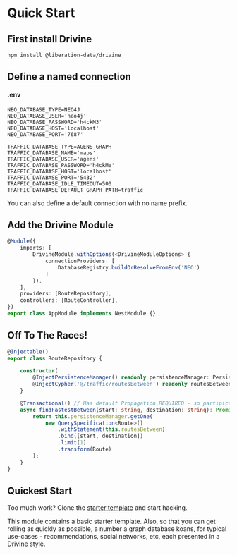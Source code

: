 # Quick Start

## First install Drivine

```
npm install @liberation-data/drivine
``` 

## Define a named connection

#### .env
```
NEO_DATABASE_TYPE=NEO4J
NEO_DATABASE_USER='neo4j'
NEO_DATABASE_PASSWORD='h4ckM3'
NEO_DATABASE_HOST='localhost'
NEO_DATABASE_PORT='7687'

TRAFFIC_DATABASE_TYPE=AGENS_GRAPH
TRAFFIC_DATABASE_NAME='maps'
TRAFFIC_DATABASE_USER='agens'
TRAFFIC_DATABASE_PASSWORD='h4ckMe'
TRAFFIC_DATABASE_HOST='localhost'
TRAFFIC_DATABASE_PORT='5432'
TRAFFIC_DATABASE_IDLE_TIMEOUT=500
TRAFFIC_DATABASE_DEFAULT_GRAPH_PATH=traffic
```

You can also define a default connection with no name prefix. 

## Add the Drivine Module

```typescript
@Module({
    imports: [
        DrivineModule.withOptions(<DrivineModuleOptions> {
            connectionProviders: [
                DatabaseRegistry.buildOrResolveFromEnv('NEO')
            ]
        }),
    ],
    providers: [RouteRepository],
    controllers: [RouteController],
})
export class AppModule implements NestModule {}
```

## Off To The Races!

```typescript
@Injectable()
export class RouteRepository {

    constructor(
        @InjectPersistenceManager() readonly persistenceManager: PersistenceManager,
        @InjectCypher('@/traffic/routesBetween') readonly routesBetween: Statement) {
    }

    @Transactional() // Has default Propagation.REQUIRED - so partipicate in a current txn, or start one.
    async findFastestBetween(start: string, destination: string): Promise<Route> {
        return this.persistenceManager.getOne(
            new QuerySpecification<Route>()
                .withStatement(this.routesBetween)
                .bind([start, destination])
                .limit(1)
                .transform(Route)
        );
    }
}
```

## Quickest Start

Too much work? Clone the [starter template](https://github.com/liberation-data/drivine-inspiration) and start hacking. 

This module contains a basic starter template. Also, so that you can get rolling as quickly as possible, a number a graph database koans, for typical use-cases - recommendations, social networks, etc, each presented in a Drivine style.  